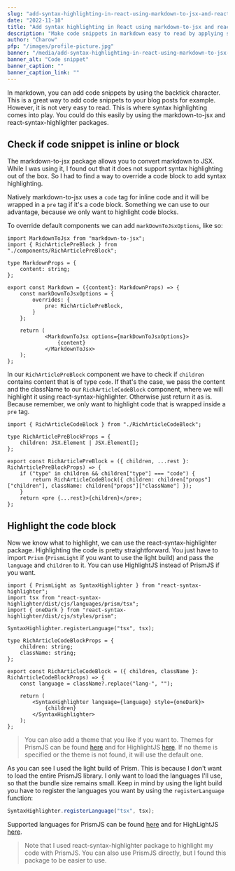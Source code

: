 ```yaml
---
slug: "add-syntax-highlighting-in-react-using-markdown-to-jsx-and-react-syntax-highlighter"
date: "2022-11-18"
title: "Add syntax highlighting in React using markdown-to-jsx and react-syntax-highlighter"
description: "Make code snippets in markdown easy to read by applying syntax highlighting using the markdown-to-jsx and react-syntax-highlighter packages."
author: "Charow"
pfp: "/images/profile-picture.jpg"
banner: "/media/add-syntax-highlighting-in-react-using-markdown-to-jsx-and-react-syntax-highlighter/banner.jpg"
banner_alt: "Code snippet"
banner_caption: ""
banner_caption_link: ""
---
```


In markdown, you can add code snippets by using the backtick character. This is a great way to add code snippets to your blog posts for example. However, it is not very easy to read. This is where syntax highlighting comes into play. You could do this easily by using the markdown-to-jsx and react-syntax-highlighter packages. 

## Check if code snippet is inline or block

The markdown-to-jsx package allows you to convert markdown to JSX. While I was using it, I found out that it does not support syntax highlighting out of the box. So I had to find a way to override a code block to add syntax highlighting. 

Natively markdown-to-jsx uses a `code` tag for inline code and it will be wrapped in a `pre` tag if it's a code block. Something we can use to our advantage, because we only want to highlight code blocks. 

To override default components we can add `markDownToJsxOptions`, like so:  

```tsx
import MarkdownToJsx from "markdown-to-jsx";
import { RichArticlePreBlock } from "./components/RichArticlePreBlock";

type MarkdownProps = {
    content: string;
};

export const Markdown = ({content}: MarkdownProps) => {
    const markDownToJsxOptions = {
        overrides: {
            pre: RichArticlePreBlock,
        }
    };

    return (
            <MarkdownToJsx options={markDownToJsxOptions}>
                {content}
            </MarkdownToJsx>
    );
};
```

In our `RichArticlePreBlock` component we have to check if `children` contains content that is of type `code`. If that's the case, we pass the content and the className to our `RichArticleCodeBlock` component, where we will highlight it using react-syntax-highlighter. Otherwise just return it as is. Because remember, we only want to highlight code that is wrapped inside a `pre` tag. 

```tsx
import { RichArticleCodeBlock } from "./RichArticleCodeBlock";

type RichArticlePreBlockProps = {
    children: JSX.Element | JSX.Element[];
};

export const RichArticlePreBlock = ({ children, ...rest }: RichArticlePreBlockProps) => {
    if ("type" in children && children["type"] === "code") {
        return RichArticleCodeBlock({ children: children["props"]["children"], className: children["props"]["className"] });
    }
    return <pre {...rest}>{children}</pre>;
};
```

## Highlight the code block
Now we know what to highlight, we can use the react-syntax-highlighter package. Highlighting the code is pretty straightforward. You just have to import `Prism` (`PrismLight` if you want to use the light build) and pass the `language` and `children` to it. You can use HighlightJS instead of PrismJS if you want. 

```tsx
import { PrismLight as SyntaxHighlighter } from "react-syntax-highlighter";
import tsx from "react-syntax-highlighter/dist/cjs/languages/prism/tsx";
import { oneDark } from "react-syntax-highlighter/dist/cjs/styles/prism";

SyntaxHighlighter.registerLanguage("tsx", tsx);

type RichArticleCodeBlockProps = {
    children: string;
    className: string;
};

export const RichArticleCodeBlock = ({ children, className }: RichArticleCodeBlockProps) => {
    const language = className?.replace("lang-", "");

    return (
        <SyntaxHighlighter language={language} style={oneDark}>
            {children}
        </SyntaxHighlighter>
    );
};
```

> You can also add a theme that you like if you want to. Themes for PrismJS can be found [here](https://github.com/react-syntax-highlighter/react-syntax-highlighter/blob/master/AVAILABLE_STYLES_PRISM.MD) and for HighlightJS [here](https://github.com/react-syntax-highlighter/react-syntax-highlighter/blob/master/AVAILABLE_STYLES_HLJS.MD). If no theme is specified or the theme is not found, it will use the default one. 

As you can see I used the light build of Prism. This is because I don't want to load the entire PrismJS library. I only want to load the languages I'll use, so that the bundle size remains small. Keep in mind by using the light build you have to register the languages you want by using the `registerLanguage` function: 

```jsx
SyntaxHighlighter.registerLanguage("tsx", tsx);
```

Supported languages for PrismJS can be found [here](https://github.com/react-syntax-highlighter/react-syntax-highlighter/blob/master/AVAILABLE_LANGUAGES_PRISM.MD) and for HighLightJS [here](https://github.com/react-syntax-highlighter/react-syntax-highlighter/blob/master/AVAILABLE_LANGUAGES_HLJS.MD). 

> Note that I used react-syntax-highlighter package to highlight my code with PrismJS. You can also use PrismJS directly, but I found this package to be easier to use.